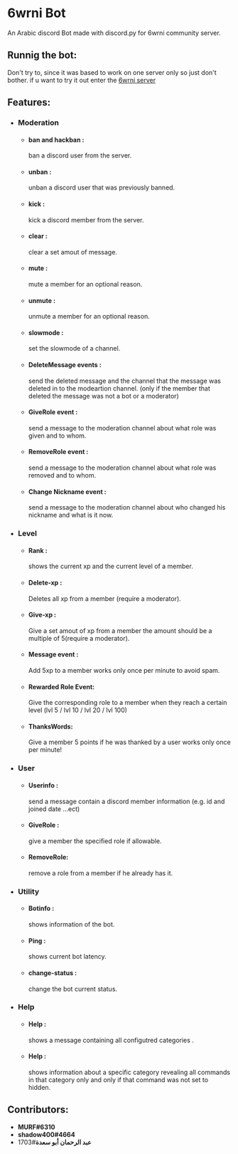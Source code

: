 # 6wrni Bot

An Arabic discord Bot made with discord.py for 6wrni community server.



## Runnig the bot:
Don't try to, since it was based to work on one server only so just don't bother.
if u want to try it out enter the [6wrni server](https://discord.gg/weQf9REBTH)


## Features:
- ### **Moderation**
    - #### ban and hackban :
      ban a discord user from the server.
    - #### unban : 
      unban a discord user that was previously banned.  
    - #### kick :
      kick a discord member from the server.
    - #### clear :
      clear a set amout of message.
    - #### mute :
      mute a member for an optional reason.
    - #### unmute :
      unmute a member for an optional reason.
    - #### slowmode :
      set the slowmode of a channel.
    - #### DeleteMessage events :
      send the deleted message and the channel that the message was deleted in to the modeartion channel. (only if the member that deleted the message was not a bot or a moderator)
    - #### GiveRole event :
      send a message to the moderation channel about what role was given and to whom.
    - #### RemoveRole event :
      send a message to the moderation channel about what role was removed and to whom.
    - #### Change Nickname event :
      send a message to the moderation channel about who changed his nickname and what is it now.
- ### **Level**
    - #### Rank :
      shows the current xp and the current level of a member.
    - #### Delete-xp : 
      Deletes all xp from a member (require a moderator).
    - #### Give-xp : 
      Give a set amout of xp from a member the amount should be a multiple of 5(require a moderator).
    - #### Message event :
      Add 5xp to a member works only once per minute to avoid spam.
    - #### Rewarded Role Event:
      Give the corresponding role to a member when they reach a certain level (lvl 5 / lvl 10 / lvl 20 / lvl 100)
    - #### ThanksWords:
      Give a member 5 points if he was thanked by a user works only once per minute!
- ### **User**
    - #### Userinfo : 
      send a message contain a discord member information (e.g. id and joined date ...ect)
    - #### GiveRole :
      give a member the specified role if allowable.
    - #### RemoveRole:
      remove a role from a member if he already has it.
- ### **Utility**
    - #### Botinfo :
      shows information of the bot.
    - #### Ping :
      shows current bot latency.
    - #### change-status :
      change the bot current status.
- ### **Help** 
    - #### Help : 
      shows a message containing all configutred categories .
    - #### Help <category> :
      shows information about a specific category revealing all commands in that category only and only if that command was not set to hidden.

## Contributors:
- **MURF#6310**
- **shadow400#4664**
- **عبد الرحمان أبو سعدة**#1703

